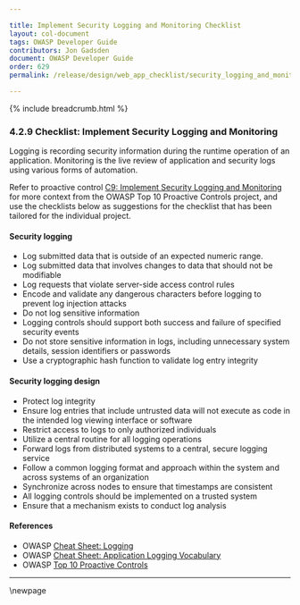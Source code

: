 ```yaml
---

title: Implement Security Logging and Monitoring Checklist
layout: col-document
tags: OWASP Developer Guide
contributors: Jon Gadsden
document: OWASP Developer Guide
order: 629
permalink: /release/design/web_app_checklist/security_logging_and_monitoring/

---
```


{% include breadcrumb.html %}

### 4.2.9 Checklist: Implement Security Logging and Monitoring

Logging is recording security information during the runtime operation of an application.
Monitoring is the live review of application and security logs using various forms of automation.

Refer to proactive control [C9: Implement Security Logging and Monitoring][control9]
for more context from the OWASP Top 10 Proactive Controls project,
and use the checklists below as suggestions for the checklist that has been tailored for the individual project.

#### Security logging

* Log submitted data that is outside of an expected numeric range.
* Log submitted data that involves changes to data that should not be modifiable
* Log requests that violate server-side access control rules
* Encode and validate any dangerous characters before logging to prevent log injection attacks
* Do not log sensitive information
* Logging controls should support both success and failure of specified security events
* Do not store sensitive information in logs, including unnecessary system details, session identifiers or passwords
* Use a cryptographic hash function to validate log entry integrity

#### Security logging design

* Protect log integrity
* Ensure log entries that include untrusted data will not execute as code in the intended log viewing interface or software
* Restrict access to logs to only authorized individuals
* Utilize a central routine for all logging operations
* Forward logs from distributed systems to a central, secure logging service
* Follow a common logging format and approach within the system and across systems of an organization
* Synchronize across nodes to ensure that timestamps are consistent
* All logging controls should be implemented on a trusted system
* Ensure that a mechanism exists to conduct log analysis

#### References

* OWASP [Cheat Sheet: Logging][cslogging]
* OWASP [Cheat Sheet: Application Logging Vocabulary][csvocabulary]
* OWASP [Top 10 Proactive Controls][proactive10]

----

[control9]: https://owasp.org/www-project-proactive-controls/v3/en/c9-security-logging
[cslogging]: https://cheatsheetseries.owasp.org/cheatsheets/Logging_Cheat_Sheet.html
[csvocabulary]: https://cheatsheetseries.owasp.org/cheatsheets/Logging_Vocabulary_Cheat_Sheet.html
[proactive10]: https://owasp.org/www-project-proactive-controls/

\newpage
